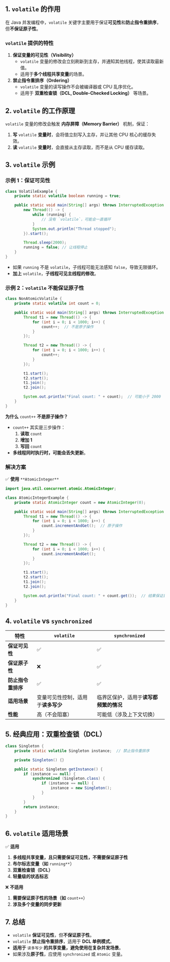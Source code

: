 ## 1. `volatile` 的作用

在 Java 并发编程中，`volatile` 关键字主要用于保证**可见性**和**防止指令重排序**，但**不保证原子性**。

### `volatile` **提供的特性**

1. **保证变量的可见性（Visibility）**
    - `volatile` 变量的修改会立刻刷新到主存，并通知其他线程，使其读取最新值。
    - 适用于**多个线程共享变量**的场景。
2. **禁止指令重排序（Ordering）**
    - `volatile` 变量的读写操作不会被编译器或 CPU 乱序优化。
    - 适用于 **双重检查锁（DCL, Double-Checked Locking）** 等场景。

## 2. `volatile` 的工作原理

`volatile` 变量的修改会触发 **内存屏障（Memory Barrier）** 机制，保证：
1. **写** `volatile` **变量时**，会将值立刻写入主存，并让其他 CPU 核心的缓存失效。
2. **读** `volatile` **变量时**，会直接从主存读取，而不是从 CPU 缓存读取。
    

## 3. `volatile` 示例

### **示例 1：保证可见性**

```java
class VolatileExample {
    private static volatile boolean running = true;

    public static void main(String[] args) throws InterruptedException {
        new Thread(() -> {
            while (running) {
                // 没有 `volatile`，可能会一直循环
            }
            System.out.println("Thread stopped");
        }).start();

        Thread.sleep(2000);
        running = false; // 让线程停止
    }
}
```

- 如果 `running` 不是 `volatile`，子线程可能无法感知 `false`，导致无限循环。
- **加上** `volatile`，**子线程可见主线程的修改**。

### **示例 2：**`volatile` **不能保证原子性**

```java
class NonAtomicVolatile {
    private static volatile int count = 0;

    public static void main(String[] args) throws InterruptedException {
        Thread t1 = new Thread(() -> {
            for (int i = 0; i < 1000; i++) {
                count++;  // 不是原子操作
            }
        });

        Thread t2 = new Thread(() -> {
            for (int i = 0; i < 1000; i++) {
                count++;
            }
        });

        t1.start();
        t2.start();
        t1.join();
        t2.join();

        System.out.println("Final count: " + count);  // 可能小于 2000
    }
}
```

**为什么** `count++` **不是原子操作？**

- `count++` 其实是三步操作：
    1. **读取** `count`
    2. **增加 1**
    3. **写回** `count`
- **多线程同时执行时，可能会丢失更新**。

### **解决方案**

✅ **使用** `**AtomicInteger**`

```java
import java.util.concurrent.atomic.AtomicInteger;

class AtomicIntegerExample {
    private static AtomicInteger count = new AtomicInteger(0);

    public static void main(String[] args) throws InterruptedException {
        Thread t1 = new Thread(() -> {
            for (int i = 0; i < 1000; i++) {
                count.incrementAndGet();  // 原子操作
            }
        });

        Thread t2 = new Thread(() -> {
            for (int i = 0; i < 1000; i++) {
                count.incrementAndGet();
            }
        });

        t1.start();
        t2.start();
        t1.join();
        t2.join();

        System.out.println("Final count: " + count.get());  // 结果保证是 2000
    }
}
```

## 4. `volatile` vs `synchronized`

|特性|`volatile`|`synchronized`|
|---|---|---|
|**保证可见性**|✅|✅|
|**保证原子性**|❌|✅|
|**防止指令重排序**|✅|✅|
|**适用场景**|变量可见性控制，适用于**读多写少**|临界区保护，适用于**读写都频繁的情况**|
|**性能**|高（不会阻塞）|可能低（涉及上下文切换）|

## 5. 经典应用：双重检查锁（DCL）

```java
class Singleton {
    private static volatile Singleton instance;  // 禁止指令重排序

    private Singleton() {}

    public static Singleton getInstance() {
        if (instance == null) {
            synchronized (Singleton.class) {
                if (instance == null) {
                    instance = new Singleton();
                }
            }
        }
        return instance;
    }
}
```

## 6. `volatile` 适用场景

✅ **适用**

1. **多线程共享变量，且只需要保证可见性，不需要保证原子性**
2. **布尔标志变量（如** `running**`）
3. **双重检查锁（DCL）**
4. **轻量级的状态标志**
    

❌ **不适用**

1. **需要保证原子性的场景（如** `count++`）
2. **涉及多个变量的同步更新**

## 7. 总结
- `volatile` **保证可见性**，但**不保证原子性**。
- `volatile` **禁止指令重排序**，适用于 **DCL 单例模式**。
- **适用于** `读多写少` **的共享变量，避免使用在复杂并发场景**。
- 如果涉及**原子性**，应使用 `synchronized` 或 `Atomic` 变量。